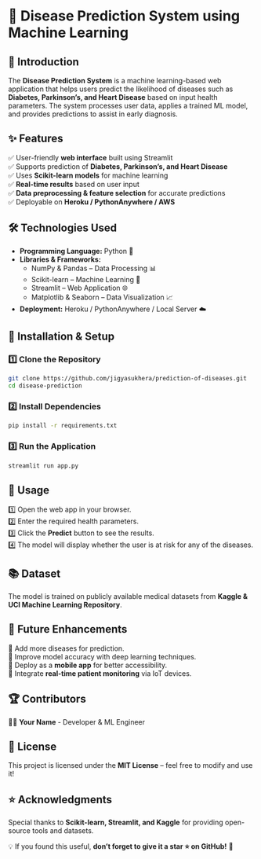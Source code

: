 # 🏥 Disease Prediction System using Machine Learning

## 📌 Introduction
The **Disease Prediction System** is a machine learning-based web application that helps users predict the likelihood of diseases such as **Diabetes, Parkinson’s, and Heart Disease** based on input health parameters. The system processes user data, applies a trained ML model, and provides predictions to assist in early diagnosis.

## ✨ Features
✅ User-friendly **web interface** built using Streamlit  
✅ Supports prediction of **Diabetes, Parkinson’s, and Heart Disease**  
✅ Uses **Scikit-learn models** for machine learning  
✅ **Real-time results** based on user input  
✅ **Data preprocessing & feature selection** for accurate predictions  
✅ Deployable on **Heroku / PythonAnywhere / AWS**  

## 🛠️ Technologies Used
- **Programming Language:** Python 🐍
- **Libraries & Frameworks:**
  - NumPy & Pandas – Data Processing 📊
  - Scikit-learn – Machine Learning 🤖
  - Streamlit – Web Application 🌐
  - Matplotlib & Seaborn – Data Visualization 📈
- **Deployment:** Heroku / PythonAnywhere / Local Server ☁️

## 🔧 Installation & Setup
### 1️⃣ Clone the Repository
```bash
git clone https://github.com/jigyasukhera/prediction-of-diseases.git
cd disease-prediction
```

### 2️⃣ Install Dependencies
```bash
pip install -r requirements.txt
```

### 3️⃣ Run the Application
```bash
streamlit run app.py
```

## 🎯 Usage
1️⃣ Open the web app in your browser.  
2️⃣ Enter the required health parameters.  
3️⃣ Click the **Predict** button to see the results.  
4️⃣ The model will display whether the user is at risk for any of the diseases.  

## 📚 Dataset
The model is trained on publicly available medical datasets from **Kaggle & UCI Machine Learning Repository**.

## 📌 Future Enhancements
🔹 Add more diseases for prediction.  
🔹 Improve model accuracy with deep learning techniques.  
🔹 Deploy as a **mobile app** for better accessibility.  
🔹 Integrate **real-time patient monitoring** via IoT devices.  

## 🏆 Contributors
👨‍💻 **Your Name** - Developer & ML Engineer  

## 📜 License
This project is licensed under the **MIT License** – feel free to modify and use it!

## ⭐ Acknowledgments
Special thanks to **Scikit-learn, Streamlit, and Kaggle** for providing open-source tools and datasets.

💡 If you found this useful, **don’t forget to give it a star ⭐ on GitHub!** 🚀
